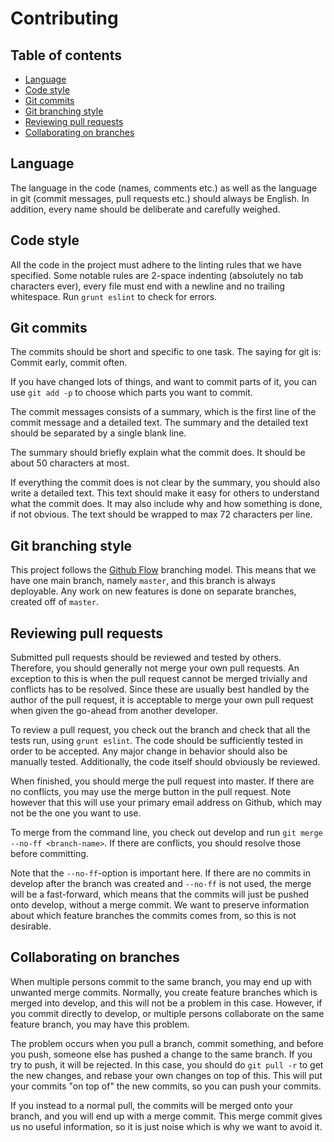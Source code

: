 <!---
Copyright (C) 2014 Jonas Amundsen, Trygve Aaberge

This program is free software: you can redistribute it and/or modify
it under the terms of the GNU Affero General Public License as
published by the Free Software Foundation, either version 3 of the
License, or (at your option) any later version.

This program is distributed in the hope that it will be useful,
but WITHOUT ANY WARRANTY; without even the implied warranty of
MERCHANTABILITY or FITNESS FOR A PARTICULAR PURPOSE.  See the
GNU Affero General Public License for more details.

You should have received a copy of the GNU Affero General Public License
along with this program.  If not, see <http://www.gnu.org/licenses/>.
-->

Contributing
============

## Table of contents

* [Language](#language)
* [Code style](#code-style)
* [Git commits](#git-commits)
* [Git branching style](#git-branching-style)
* [Reviewing pull requests](#reviewing-pull-requests)
* [Collaborating on branches](#collaborating-on-branches)

## Language

The language in the code (names, comments etc.) as well as the language in git
(commit messages, pull requests etc.) should always be English. In addition,
every name should be deliberate and carefully weighed.

## Code style

All the code in the project must adhere to the linting rules that we have
specified. Some notable rules are 2-space indenting (absolutely no tab
characters ever), every file must end with a newline and no trailing
whitespace. Run `grunt eslint` to check for errors.

## Git commits

The commits should be short and specific to one task. The saying for git is:
Commit early, commit often.

If you have changed lots of things, and want to commit parts of it, you can use
`git add -p` to choose which parts you want to commit.

The commit messages consists of a summary, which is the first line of the
commit message and a detailed text. The summary and the detailed text should be
separated by a single blank line.

The summary should briefly explain what the commit does. It should be about 50
characters at most.

If everything the commit does is not clear by the summary, you should also
write a detailed text. This text should make it easy for others to understand
what the commit does. It may also include why and how something is done, if not
obvious. The text should be wrapped to max 72 characters per line.

## Git branching style

This project follows the [Github Flow][github-flow] branching model. This means
that we have one main branch, namely `master`, and this branch is always
deployable. Any work on new features is done on separate branches, created off
of `master`.

[github-flow]: http://scottchacon.com/2011/08/31/github-flow.html

## Reviewing pull requests

Submitted pull requests should be reviewed and tested by others. Therefore, you
should generally not merge your own pull requests. An exception to this is when
the pull request cannot be merged trivially and conflicts has to be resolved.
Since these are usually best handled by the author of the pull request, it is
acceptable to merge your own pull request when given the go-ahead from another
developer.

To review a pull request, you check out the branch and check that all the tests
run, using `grunt eslint`. The code should be sufficiently tested in order to
be accepted. Any major change in behavior should also be manually tested.
Additionally, the code itself should obviously be reviewed.

When finished, you should merge the pull request into master. If there are no
conflicts, you may use the merge button in the pull request. Note however that
this will use your primary email address on Github, which may not be the one
you want to use.

To merge from the command line, you check out develop and run `git merge
--no-ff <branch-name>`. If there are conflicts, you should resolve those before
committing.

Note that the `--no-ff`-option is important here. If there are no commits in
develop after the branch was created and `--no-ff` is not used, the merge will
be a fast-forward, which means that the commits will just be pushed onto
develop, without a merge commit. We want to preserve information about which
feature branches the commits comes from, so this is not desirable.

## Collaborating on branches

When multiple persons commit to the same branch, you may end up with unwanted
merge commits. Normally, you create feature branches which is merged into
develop, and this will not be a problem in this case. However, if you commit
directly to develop, or multiple persons collaborate on the same feature
branch, you may have this problem.

The problem occurs when you pull a branch, commit something, and before you
push, someone else has pushed a change to the same branch. If you try to push,
it will be rejected. In this case, you should do `git pull -r` to get the new
changes, and rebase your own changes on top of this. This will put your commits
"on top of" the new commits, so you can push your commits.

If you instead to a normal pull, the commits will be merged onto your branch,
and you will end up with a merge commit. This merge commit gives us no useful
information, so it is just noise which is why we want to avoid it.
